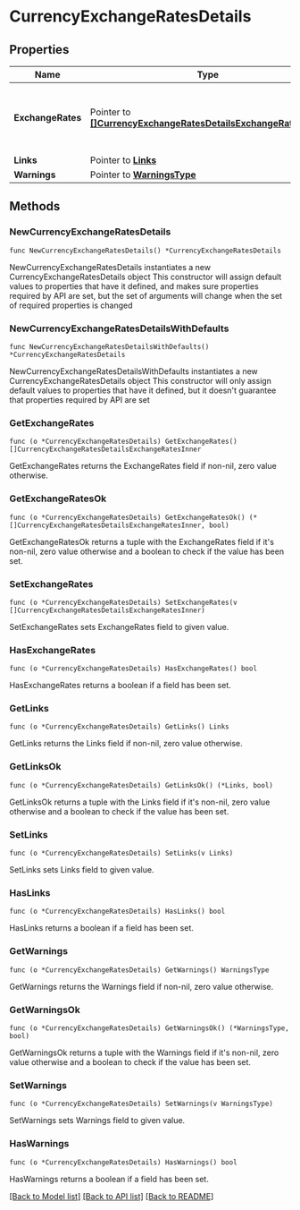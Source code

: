 # CurrencyExchangeRatesDetails

## Properties

Name | Type | Description | Notes
------------ | ------------- | ------------- | -------------
**ExchangeRates** | Pointer to [**[]CurrencyExchangeRatesDetailsExchangeRatesInner**](CurrencyExchangeRatesDetailsExchangeRatesInner.md) | List of currency codes with their exchange rates. | [optional] 
**Links** | Pointer to [**Links**](Links.md) |  | [optional] 
**Warnings** | Pointer to [**WarningsType**](WarningsType.md) |  | [optional] 

## Methods

### NewCurrencyExchangeRatesDetails

`func NewCurrencyExchangeRatesDetails() *CurrencyExchangeRatesDetails`

NewCurrencyExchangeRatesDetails instantiates a new CurrencyExchangeRatesDetails object
This constructor will assign default values to properties that have it defined,
and makes sure properties required by API are set, but the set of arguments
will change when the set of required properties is changed

### NewCurrencyExchangeRatesDetailsWithDefaults

`func NewCurrencyExchangeRatesDetailsWithDefaults() *CurrencyExchangeRatesDetails`

NewCurrencyExchangeRatesDetailsWithDefaults instantiates a new CurrencyExchangeRatesDetails object
This constructor will only assign default values to properties that have it defined,
but it doesn't guarantee that properties required by API are set

### GetExchangeRates

`func (o *CurrencyExchangeRatesDetails) GetExchangeRates() []CurrencyExchangeRatesDetailsExchangeRatesInner`

GetExchangeRates returns the ExchangeRates field if non-nil, zero value otherwise.

### GetExchangeRatesOk

`func (o *CurrencyExchangeRatesDetails) GetExchangeRatesOk() (*[]CurrencyExchangeRatesDetailsExchangeRatesInner, bool)`

GetExchangeRatesOk returns a tuple with the ExchangeRates field if it's non-nil, zero value otherwise
and a boolean to check if the value has been set.

### SetExchangeRates

`func (o *CurrencyExchangeRatesDetails) SetExchangeRates(v []CurrencyExchangeRatesDetailsExchangeRatesInner)`

SetExchangeRates sets ExchangeRates field to given value.

### HasExchangeRates

`func (o *CurrencyExchangeRatesDetails) HasExchangeRates() bool`

HasExchangeRates returns a boolean if a field has been set.

### GetLinks

`func (o *CurrencyExchangeRatesDetails) GetLinks() Links`

GetLinks returns the Links field if non-nil, zero value otherwise.

### GetLinksOk

`func (o *CurrencyExchangeRatesDetails) GetLinksOk() (*Links, bool)`

GetLinksOk returns a tuple with the Links field if it's non-nil, zero value otherwise
and a boolean to check if the value has been set.

### SetLinks

`func (o *CurrencyExchangeRatesDetails) SetLinks(v Links)`

SetLinks sets Links field to given value.

### HasLinks

`func (o *CurrencyExchangeRatesDetails) HasLinks() bool`

HasLinks returns a boolean if a field has been set.

### GetWarnings

`func (o *CurrencyExchangeRatesDetails) GetWarnings() WarningsType`

GetWarnings returns the Warnings field if non-nil, zero value otherwise.

### GetWarningsOk

`func (o *CurrencyExchangeRatesDetails) GetWarningsOk() (*WarningsType, bool)`

GetWarningsOk returns a tuple with the Warnings field if it's non-nil, zero value otherwise
and a boolean to check if the value has been set.

### SetWarnings

`func (o *CurrencyExchangeRatesDetails) SetWarnings(v WarningsType)`

SetWarnings sets Warnings field to given value.

### HasWarnings

`func (o *CurrencyExchangeRatesDetails) HasWarnings() bool`

HasWarnings returns a boolean if a field has been set.


[[Back to Model list]](../README.md#documentation-for-models) [[Back to API list]](../README.md#documentation-for-api-endpoints) [[Back to README]](../README.md)


